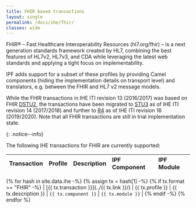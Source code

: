 ```yaml
---
title: FHIR based transactions
layout: single
permalink: /docs/ihe/fhir/
classes: wide
---
```



FHIR® – Fast Healthcare Interoperability Resources (hl7.org/fhir) – is a next generation standards framework created by HL7,
combining the best features of HL7v2, HL7v3, and CDA while leveraging the latest web standards and applying a tight focus on implementability.
 
IPF adds support for a subset of these profiles by providing Camel components (hiding the 
 implementation details on transport level) and translators, e.g. between the FHIR and HL7 v2 message models.

While the FHIR transactions in IHE ITI revision 13 (2016/2017) was based on FHIR [DSTU2](https://hl7.org/fhir/DSTU2/index.html),
the transactions have been migrated to [STU3](https://hl7.org/fhir/STU3/index.html) as of IHE ITI revision 14 (2017/2018) 
and further to [R4](https://hl7.org/fhir/R4/index.html) as of IHE ITI revision 16 (2019/2020). Note that all FHIR transactions
are still in trial implementation state.

{: .notice--info}

The following IHE transactions for FHIR are currently supported:

| Transaction             | Profile          | Description           | IPF Component          |  IPF Module |
|:------------------------|:-----------------|:----------------------|:-----------------------|:------------|
{% for hash in site.data.ihe -%}
  {% assign tx = hash[1] -%}
  {% if tx.format == "FHIR" -%}
| [{{ tx.transaction }}](../{{ tx.link }}/)  | {{ tx.profile }} | {{ tx.description }}  | `{{ tx.component }}`  | `{{ tx.module }}` |
  {% endif -%}
{% endfor %}
